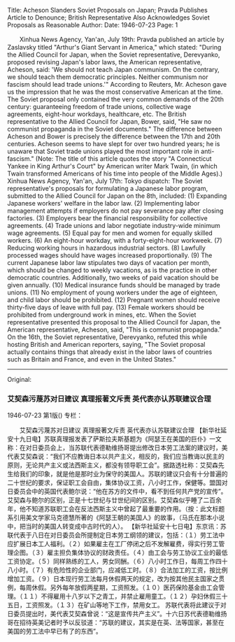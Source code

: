 Title: Acheson Slanders Soviet Proposals on Japan; Pravda Publishes Article to Denounce; British Representative Also Acknowledges Soviet Proposals as Reasonable
Author:
Date: 1946-07-23
Page: 1

　　Xinhua News Agency, Yan'an, July 19th: Pravda published an article by Zaslavsky titled "Arthur's Giant Servant in America," which stated: "During the Allied Council for Japan, when the Soviet representative, Derevyanko, proposed revising Japan's labor laws, the American representative, Acheson, said: 'We should not teach Japan communism. On the contrary, we should teach them democratic principles. Neither communism nor fascism should lead trade unions.'" According to Reuters, Mr. Acheson gave us the impression that he was the most conservative American at the time. The Soviet proposal only contained the very common demands of the 20th century: guaranteeing freedom of trade unions, collective wage agreements, eight-hour workdays, healthcare, etc. The British representative to the Allied Council for Japan, Bower, said, "He saw no communist propaganda in the Soviet documents." The difference between Acheson and Bower is precisely the difference between the 17th and 20th centuries. Acheson seems to have slept for over two hundred years; he is unaware that Soviet trade unions played the most important role in anti-fascism." (Note: The title of this article quotes the story "A Connecticut Yankee in King Arthur's Court" by American writer Mark Twain, (in which Twain transformed Americans of his time into people of the Middle Ages).)
    Xinhua News Agency, Yan'an, July 17th: Tokyo dispatch: The Soviet representative's proposals for formulating a Japanese labor program, submitted to the Allied Council for Japan on the 8th, included: (1) Expanding Japanese workers' welfare in the labor law. (2) Implementing labor management attempts if employers do not pay severance pay after closing factories. (3) Employers bear the financial responsibility for collective agreements. (4) Trade unions and labor negotiate industry-wide minimum wage agreements. (5) Equal pay for men and women for equally skilled workers. (6) An eight-hour workday, with a forty-eight-hour workweek. (7) Reducing working hours in hazardous industrial sectors. (8) Lawfully processed wages should have wages increased proportionally. (9) The current Japanese labor law stipulates two days of vacation per month, which should be changed to weekly vacations, as is the practice in other democratic countries. Additionally, two weeks of paid vacation should be given annually. (10) Medical insurance funds should be managed by trade unions. (11) No employment of young workers under the age of eighteen, and child labor should be prohibited. (12) Pregnant women should receive thirty-five days of leave with full pay. (13) Female workers should be prohibited from underground work in mines, etc.
    When the Soviet representative presented this proposal to the Allied Council for Japan, the American representative, Acheson, said, "This is communist propaganda." On the 16th, the Soviet representative, Derevyanko, refuted this while hosting British and American reporters, saying, "The Soviet proposal actually contains things that already exist in the labor laws of countries such as Britain and France, and even in the United States."



<hr /> 

Original: 


### 艾契森污蔑苏对日建议  真理报著文斥责  英代表亦认苏联建议合理

1946-07-23
第1版()
专栏：

　　艾契森污蔑苏对日建议
    真理报著文斥责
    英代表亦认苏联建议合理
    【新华社延安十九日电】苏联真理报发表了萨斯拉夫斯基题为《阿瑟王在美国的巨仆》一文称：在对日委员会上，当苏联代表德勒维扬哥提出修改日本劳工法案的建议时，美代表艾契森说：“我们不应教诲日本以共产主义，相反的，我们应当教诲以民主的原则，无论共产主义或法西斯主义，都没有领导职工会”。据路透社称：艾契森先生给我们的印象，就是他是那时业为保守的美国人。苏联的建议只会有十分普遍的二十世纪的要求，保证职工会自由，集体协议工资，八小时工作，保健等。盟国对日委员会中的英国代表鲍尔说：“他在苏方的文件中，看不到任何共产党的宣传”。艾契森与鲍尔的区别，正是十七世纪与廿世纪间的区别。艾契森似乎睡了二百余年，他不知道苏联职工会在反法西斯主义中曾起了最重要的作用。（按：此文标题系引用美文学家马克德慧所著的《阿瑟王朝的美国人》的故事，（马氏在那本小说中，把当时的美国人转变成中古时代的人）。
    【新华社延安十七日电】东京讯：苏联代表于八日在对日委员会所提制定日本劳工纲领的建议，包括：（１）劳工法中应扩展日本工人福利。（２）如果雇主在工厂停闭之后不发解雇费，得实行劳工管理企图。（３）雇主担负集体协议的财政责任。（４）由工会与劳工协议工业的最低工资协定。（５）同样熟练的工人，男女同酬。（６）八小时工作日，每周工作四十八小时。（７）有危险性的企业部门，应减低工时。（８）合法加工的工资，按比例增加工资。（９）日本现行劳工法每月休假两天的规定，改为按其他民主国家之贯例，每周休假。另外每年放假两星期，工资照发。（１０）医药保险基金由工会管理。（１１）不得雇用十八岁以下之青工，并禁止雇用童工。（１２）孕妇休假三十五日，工资照发。（１３）在矿山等地下工作，禁用女工。
    苏联代表将此建议于对日委员提出时，美代表艾契森曾说：“这是宣传共产主义”。十六日苏代表德勒维扬哥在招待英美记者时予以反驳道：“苏联的建议，其实是在英、法等国家，甚至在美国的劳工法中早已有了的东西”。
